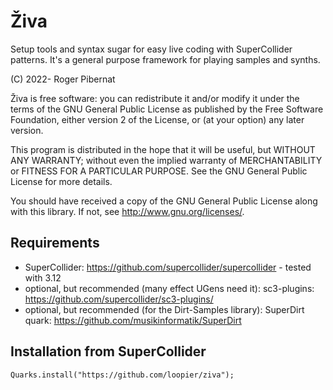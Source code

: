 # Živa

Setup tools and syntax sugar for easy live coding with SuperCollider patterns.
It's a general purpose framework for playing samples and synths.

(C) 2022- Roger Pibernat

Živa is free software: you can redistribute it and/or modify it
under the terms of the GNU General Public License as published by the
Free Software Foundation, either version 2 of the License, or (at your
option) any later version.

This program is distributed in the hope that it will be useful, but
WITHOUT ANY WARRANTY; without even the implied warranty of
MERCHANTABILITY or FITNESS FOR A PARTICULAR PURPOSE.  See the GNU
General Public License for more details.

You should have received a copy of the GNU General Public License
along with this library.  If not, see <http://www.gnu.org/licenses/>.

## Requirements

* SuperCollider: https://github.com/supercollider/supercollider - tested with 3.12
* optional, but recommended (many effect UGens need it): sc3-plugins: https://github.com/supercollider/sc3-plugins/
* optional, but recommended (for the Dirt-Samples library): SuperDirt quark: https://github.com/musikinformatik/SuperDirt

## Installation from SuperCollider
```
Quarks.install("https://github.com/loopier/ziva");
```
